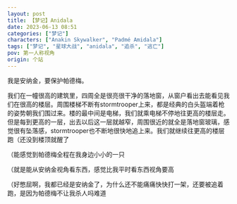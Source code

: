 ```yaml
---
layout: post
title: 【梦记】Anidala
date: 2023-06-13 08:51
categories: ["梦记"]
characters: ["Anakin Skywalker", "Padmé Amidala"]
tags: ["梦记", "星球大战", "anidala", "追杀", "逃亡"]
pov: 第一人称视角
origin: 个站
---
```


我是安纳金，要保护帕德梅。

我们在一幢很高的建筑里，四周全是很亮很干净的落地窗，从窗户看出去能看见我们在很高的楼层。周围楼梯不断有stormtrooper上来，都是经典的白头盔端着枪的姿势朝我们围过来。楼的最中间是电梯，我们就乘电梯不停地往更高的楼层走。但是每到更高的一层，出去以后这一层就越窄，周围很近的就全是落地窗玻璃，感觉很有坠落感，stormtrooper也不断地很快地追上来。我们就继续往更高的楼层跑（还没到楼顶就醒了

（能感觉到帕德梅全程在我身边小小的一只

（就是能从安纳金视角看东西，感觉比我平时看东西视角要高

（好憋屈啊，我都已经是安纳金了，为什么还不能痛痛快快打一架，还要被追着跑，是因为帕德梅不让我杀人吗难道
